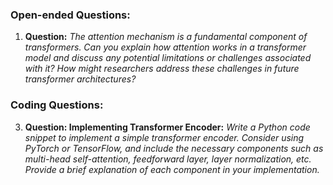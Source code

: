 ### Open-ended Questions:

1. **Question:**
   *The attention mechanism is a fundamental component of transformers. Can you explain how attention works in a transformer model and discuss any potential limitations or challenges associated with it? How might researchers address these challenges in future transformer architectures?*

### Coding Questions:

3. **Question: Implementing Transformer Encoder:**
   *Write a Python code snippet to implement a simple transformer encoder. Consider using PyTorch or TensorFlow, and include the necessary components such as multi-head self-attention, feedforward layer, layer normalization, etc. Provide a brief explanation of each component in your implementation.*

